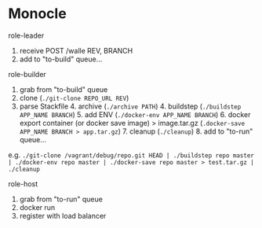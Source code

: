 Monocle
====

role-leader

1. receive POST /walle REV, BRANCH
2. add to "to-build" queue...

role-builder

1. grab from "to-build" queue
2. clone (`./git-clone REPO_URL REV`)
3. parse Stackfile
	4. archive (`./archive PATH`)
	4. buildstep (`./buildstep APP_NAME BRANCH`)
	5. add ENV (`./docker-env APP_NAME BRANCH`)
	6. docker export container (or docker save image) > image.tar.gz (`.docker-save APP_NAME BRANCH > app.tar.gz`)
	7. cleanup (`./cleanup`)
	8. add to "to-run" queue...

e.g. `./git-clone /vagrant/debug/repo.git HEAD | ./buildstep repo master | ./docker-env repo master | ./docker-save repo master > test.tar.gz | ./cleanup`

role-host

1. grab from "to-run" queue
2. docker run
3. register with load balancer